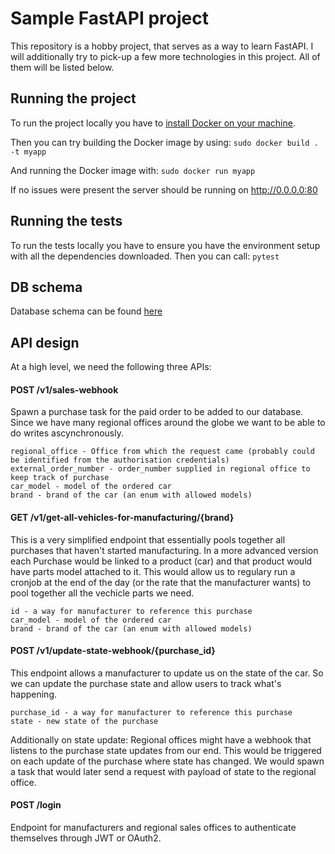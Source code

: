 # Sample FastAPI project
This repository is a hobby project, that serves as a way to learn FastAPI.
I will additionally try to pick-up a few more technologies in this project.
All of them will be listed below.

## Running the project
To run the project locally you have to [install Docker on your machine](https://docs.docker.com/get-docker/).

Then you can try building the Docker image by using:
`sudo docker build . -t myapp`

And running the Docker image with:
`sudo docker run myapp`

If no issues were present the server should be running on http://0.0.0.0:80

## Running the tests
To run the tests locally you have to ensure you have the environment setup with all the dependencies downloaded.
Then you can call: 
`pytest`

## DB schema
Database schema can be found [here](https://dbdiagram.io/d/631b18440911f91ba570e59c)


## API design

At a high level, we need the following three APIs:

#### POST /v1/sales-webhook
Spawn a purchase task for the paid order to be added to our database.
Since we have many regional offices around the globe we want to be able to do writes ascynchronously.

    regional_office - Office from which the request came (probably could be identified from the authorisation credentials)
    external_order_number - order_number supplied in regional office to keep track of purchase
    car_model - model of the ordered car
    brand - brand of the car (an enum with allowed models)


#### GET /v1/get-all-vehicles-for-manufacturing/{brand}
This is a very simplified endpoint that essentially pools together all purchases that haven't started manufacturing.
In a more advanced version each Purchase would be linked to a product (car) and that product would have parts model attached to it.
This would allow us to regulary run a cronjob at the end of the day (or the rate that the manufacturer wants) to pool together all the vechicle parts we need.

    id - a way for manufacturer to reference this purchase
    car_model - model of the ordered car
    brand - brand of the car (an enum with allowed models)


#### POST /v1/update-state-webhook/{purchase_id}
This endpoint allows a manufacturer to update us on the state of the car.
So we can update the purchase state and allow users to track what's happening.

    purchase_id - a way for manufacturer to reference this purchase
    state - new state of the purchase

Additionally on state update:
Regional offices might have a webhook that listens to the purchase state updates from our end.
This would be triggered on each update of the purchase where state has changed.
We would spawn a task that would later send a request with payload of state to the regional office.


#### POST /login
Endpoint for manufacturers and regional sales offices to authenticate themselves through JWT or OAuth2.

